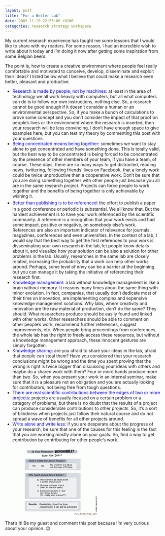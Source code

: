 ```yaml
---
layout: post
title: "For a Better Lab"
date: 2009-11-19 22:53:00 +0200
categories: research strategy workspace
---
```


My current research experience has taught me some lessons that I would like to share with my readers. For some reason, I had an incredible wish to write about it today and I’m doing it now after getting some inspiration from some Belgian beers.

The point is, how to create a creative environment where people feel really comfortable and motivated to conceive, develop, disseminate and exploit their ideas? I listed below what I believe that could make a research even better, pleasant and productive.

<ul>
<li><span style="color: blue;">Research is made by people, not by machines</span>: at least in the area of technology we all work heavily with computers, but all what computers can do is to follow our own instructions, nothing else. So, a research cannot be good enough if it doesn’t consider a human or an environmental perspective. So, if you make a bunch of calculations to prove some concept and you don’t consider the impact of that proof on people’s lives or the environment where the research is inserted, then your research will be less convincing. I don’t have enough space to give examples here, but you can test my theory by commenting this post with your questions.</li>
<li><span style="color: blue;">Being concentrated means being together</span>: sometimes we want to stay alone to get concentrated and have something done. This is totally valid, but the best way to be concentrated is being forced to be concentrated by the presence of other members of your team, if you have a team, of course. These days, there are so many ways to get distracted, reading news, twittering, following friends’ lives on Facebook, that a lonely work could be twice unproductive than a cooperative work. Don’t be sure that you are doing something together with other people just because you all are in the same research project. Projects can force people to work together and the benefits of being together is only achievable by wishing it.</li>
<li><span style="color: blue;"><span style="color: black; font-family: Arial, sans-serif; font-size: 19px; line-height: 25px;"></span>Better than publishing is to be referenced</span>: the effort to publish a paper in a good conference or periodic is substantial. We all know that. But the hardest achievement is to have your work referenced by the scientific community. A reference is a recognition that your work exists and had some impact, positive or negative, on somebody else’s work. References are also an important indicator of relevance for journals, magazines, conferences and even universities. In the context of a lab, I would say that the best way to get the first references to your work is disseminating your own research in the lab, let people know details about it, and visualize how your solution can be also a solution for other problems in the lab. Usually, researches in the same lab are closely related, increasing the probability that a work can help other works around. Perhaps, some level of envy can be a barrier at the beginning, but you can manage it by taking the initiative of referencing their research first.</li>
<li><span style="color: blue;">Knowledge management</span>: a lab without knowledge management is like a brain without memory. It reasons many times about the same thing with minor evolution. In fact, companies, that usually don’t dedicate most of their time on innovation, are implementing complex and expensive knowledge management solutions. Why labs, where creativity and innovation are the raw material of production, don’t do the same? They should. What researchers produce should be easily found and linked with other works. Other researchers should be able to comment on other people’s work, recommend further references, suggest improvements, etc. When people bring proceedings from conferences, the whole lab has the right to freely access these resources, but without a knowledge management approach, these innocent gestures are simply forgotten.</li>
<li><span style="color: blue;">Knowledge sharing</span>: are you afraid to share your ideas in the lab, afraid that people can steal them? Have you considered that your research conclusions might be wrong and the time you spent proving that the wrong is right is twice bigger than discussing your ideas with others and maybe do a shared work with them? Four or more hands produce more than two. So, when you present your work in an internal seminar, make sure that it is a pleasure not an obligation and you are actually looking for contributors, not being free from tough questions.</li>
<li><span style="color: blue;">There are real scientific contributions between the edges of two or more projects</span>: projects are usually focused on a certain problem or a category of problems, but there is no doubt that the results of a project can produce considerable contributions to other projects. So, it’s a sort of blindness when projects just follow their natural course and do not spread a wave of benefits for all other projects around.</li>
<li><span style="color: blue;">Write alone and write less</span>: if you are desperate about the progress of your research, be sure that one of the causes for this feeling is the fact that you are working mostly alone on your goals. So, find a way to get contribution by contributing for other people’s work.</li>
</ul>

![phd070609s-300x222.gif](/images/posts/phd070609s-300x222.gif)

That’s it! Be my guest and comment this post because I’m very curious about your opinion. 😉
